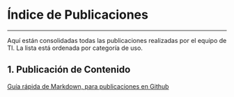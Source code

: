 # Índice de Publicaciones
---
Aquí están consolidadas todas las publicaciones realizadas por el equipo de TI. La lista está ordenada por categoría de uso.

## 1. Publicación de Contenido

[Guía rápida de Markdown, para publicaciones en Github](https://github.com/macomeza/SixSigma/blob/main/markdown-guide.md)
